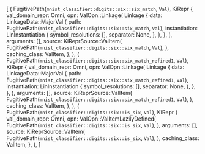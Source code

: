 [
    (
        FugitivePath(`mnist_classifier::digits::six::six_match`, `Val`),
        KiRepr {
            val_domain_repr: Omni,
            opn: ValOpn::Linkage(
                Linkage {
                    data: LinkageData::MajorVal {
                        path: FugitivePath(`mnist_classifier::digits::six::six_match`, `Val`),
                        instantiation: LinInstantiation {
                            symbol_resolutions: [],
                            separator: None,
                        },
                    },
                },
            ),
            arguments: [],
            source: KiReprSource::ValItem(
                FugitivePath(`mnist_classifier::digits::six::six_match`, `Val`),
            ),
            caching_class: ValItem,
        },
    ),
    (
        FugitivePath(`mnist_classifier::digits::six::six_match_refined1`, `Val`),
        KiRepr {
            val_domain_repr: Omni,
            opn: ValOpn::Linkage(
                Linkage {
                    data: LinkageData::MajorVal {
                        path: FugitivePath(`mnist_classifier::digits::six::six_match_refined1`, `Val`),
                        instantiation: LinInstantiation {
                            symbol_resolutions: [],
                            separator: None,
                        },
                    },
                },
            ),
            arguments: [],
            source: KiReprSource::ValItem(
                FugitivePath(`mnist_classifier::digits::six::six_match_refined1`, `Val`),
            ),
            caching_class: ValItem,
        },
    ),
    (
        FugitivePath(`mnist_classifier::digits::six::is_six`, `Val`),
        KiRepr {
            val_domain_repr: Omni,
            opn: ValOpn::ValItemLazilyDefined(
                FugitivePath(`mnist_classifier::digits::six::is_six`, `Val`),
            ),
            arguments: [],
            source: KiReprSource::ValItem(
                FugitivePath(`mnist_classifier::digits::six::is_six`, `Val`),
            ),
            caching_class: ValItem,
        },
    ),
]